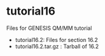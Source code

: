 # tutorial16
Files for GENESIS QM/MM tutorial

- tutorial16.2: Files for section 16.2
- tutorial16.2.tar.gz : Tarball of 16.2
